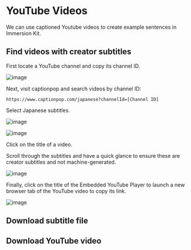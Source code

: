 # YouTube Videos

We can use captioned Youtube videos to create example sentences in Immersion Kit.

## Find videos with creator subtitles

First locate a YouTube channel and copy its channel ID.

![image](../../assets/youtube-channel-id.png)

Next, visit captionpop and search videos by channel ID:

```
https://www.captionpop.com/japanese?channelId=[Channel ID]
```

Select Japanese subtitles.

![image](../../assets/caption-pop-with-channel-id.png)

![image](../../assets/caption-pop-videos-by-channel.png)

Click on the title of a video.

Scroll through the subtitles and have a quick glance to ensure these are creator subtitles and not machine-generated.

![image](../../assets/caption-pop-video-page.png)

Finally, click on the title of the Embedded YouTube Player to launch a new browser tab of the YouTube video to copy its link.

![image](../../assets/youtube-video-redirected-from-embed.png)


## Download subtitle file




## Download YouTube video